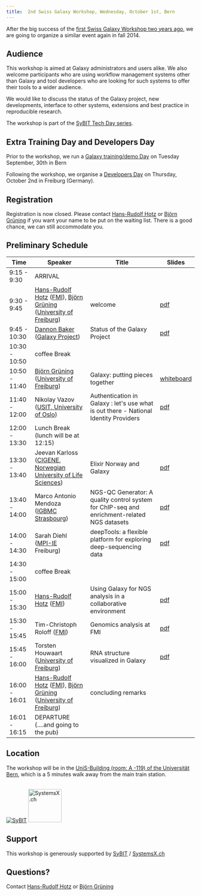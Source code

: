 ```yaml
---
title:  2nd Swiss Galaxy Workshop, Wednesday, October 1st, Bern 
---
```

<slot name="/events/sg2014/header" />



<slot name="/events/sg2014/linkbox" />

After the big success of the [first Swiss Galaxy Workshop two years ago](/src/events/switzerland2012/index.md), we are going to organize a similar event again in fall 2014.


## Audience

This workshop is aimed at Galaxy administrators and users alike. We also welcome participants who are using workflow management systems other than Galaxy and tool developers who are looking for such systems to offer their tools to a wider audience.

We would like to discuss the status of the Galaxy project, new developments, interface to other systems, extensions and best practice in reproducible research.

The workshop is part of the [SyBIT Tech Day series](https://wiki.systemsx.ch/display/SyBIT).


## Extra Training Day and Developers Day

Prior to the workshop, we run a [Galaxy training/demo Day](/src/events/switzerland2014/trainingday/index.md) on Tuesday September, 30th in Bern

Following the workshop, we organise a [Developers Day](/src/events/germany2014/index.md) on Thursday, October 2nd in Freiburg (Germany).

## Registration

Registration is now closed. Please contact [Hans-Rudolf Hotz](/people/hansrudolf-hotz/index.md) or [Björn Grüning](/src/people/bjoern-gruening/) if you want your name to be put on the waiting list. There is a good chance, we can still accommodate you. 

## Preliminary Schedule


| Time |  Speaker  |  Title  |  Slides  | 
| ---- | -------- | ------ | ------- | 
| 9:15 - 9:30 |  ARRIVAL  | 
| 9:30 - 9:45 |  [Hans-Rudolf Hotz](/people/hansrudolf-hotz/index.md) ([FMI](http://www.fmi.ch/)), [Björn Grüning](/src/people/bjoern-gruening/) ([University of Freiburg](http://www.uni-freiburg.de/))  |  welcome  |  [pdf](https://depot.galaxyproject.org/hub/attachments/events/switzerland2014/welcome_20141001.pdf)   | 
| 9:45 - 10:30 |  [Dannon Baker](/people/dannon-baker/) ([Galaxy Project](http://galaxyproject.org))  |  Status of the Galaxy Project  |  [pdf](https://depot.galaxyproject.org/hub/attachments/events/switzerland2014/SG2014T__State_of_the_Galaxy.pdf)   | 
| 10:30 - 10:50 |  coffee Break  | 
| 10:50 - 11:40 |  [Björn Grüning](/people/bjoern-gruening/) ([University of Freiburg](http://www.uni-freiburg.de/))  |  Galaxy: putting pieces together  |  [whiteboard](/src/events/switzerland2014/Bjoern_whiteboard.jpg) | 
| 11:40 - 12:00 |  Nikolay Vazov ([USIT, University of Oslo](http://www.usit.uio.no/english/))  |  Authentication in Galaxy : let's use what is out there - National Identity Providers  |  [pdf](https://depot.galaxyproject.org/hub/attachments/events/switzerland2014/Auth-tutorial-vazov.pdf)  | 
| 12:00 - 13:30 |  Lunch Break (lunch will be at 12:15)  | 
| 13:30 - 13:40 |  Jeevan Karloss ([CIGENE, Norwegian University of Life Sciences](http://www.cigene.no/))  |  Elixir Norway and Galaxy  |  [pdf](https://depot.galaxyproject.org/hub/attachments/events/switzerland2014/Elixir_Norway_011014.pdf)  | 
| 13:40 - 14:00 |  Marco Antonio Mendoza ([IGBMC Strasbourg](http://www.igbmc.fr/))  |  NGS-QC Generator: A quality control system for ChIP-seq and enrichment-related NGS datasets  |  [pdf](https://depot.galaxyproject.org/hub/attachments/events/switzerland2014/Marco_Galaxy_Bern_October_2014_final.pdf)  | 
| 14:00 - 14:30 |  Sarah Diehl ([MPI-IE](https://www.ie-freiburg.mpg.de/) Freiburg) |  deepTools: a flexible platform for exploring deep-sequencing data  |  [pdf](https://depot.galaxyproject.org/hub/attachments/events/switzerland2014/deepTools_SG14_v3.pdf)   | 
| 14:30 - 15:00 |  coffee Break  | 
| 15:00 - 15:30 |  [Hans-Rudolf Hotz](/people/hansrudolf-hotz/) ([FMI](http://www.fmi.ch/))  |  Using Galaxy for NGS analysis in a collaborative environment  |  [pdf](https://depot.galaxyproject.org/hub/attachments/events/switzerland2014/hrh_20141001.pdf)   | 
| 15:30 - 15:45 |  Tim-Christoph Roloff ([FMI](http://www.fmi.ch/))  |  Genomics analysis at FMI  |  [pdf](https://depot.galaxyproject.org/hub/attachments/events/switzerland2014/Galaxy_Workshop_Bern_2014_Tim_Roloff.pdf)  | 
| 15:45 - 16:00 |  Torsten Houwaart ([University of Freiburg](http://www.uni-freiburg.de/))  |  RNA structure visualized in Galaxy  |  [pdf](https://depot.galaxyproject.org/hub/attachments/events/switzerland2014/Torsten_Bern01.10.2014.pdf)  | 
| 16:00 - 16:01 |  [Hans-Rudolf Hotz](/people/hansrudolf-hotz/index.md) ([FMI](http://www.fmi.ch/)), [Björn Grüning](/src/people/bjoern-gruening/)  ([University of Freiburg](http://www.uni-freiburg.de/))  |  concluding remarks  |   | 
| 16:01 - 16:15 |  DEPARTURE (....and going to the pub)  | 


## Location

The workshop will be in the [UniS-Building (room: A -119) of the Universität Bern](http://www.bau.unibe.ch/plaene/hgexwiunis.htm), which is a 5 minutes walk away from the main train station.

<br />

<div class='right'> <a href='https://wiki.systemsx.ch/display/SyBIT'><img src="/src/images/logos/SyBITLogo.png" alt="SyBIT" /></a>     <a href='http://www.systemsx.ch/'><img src="/src/images/logos/SystemsXchLogo.png" alt="SystemsX.ch" height="89" /></a> </div>


## Support

This workshop is generously supported by [SyBIT](https://wiki.systemsx.ch/display/SyBIT) / [SystemsX.ch](http://www.systemsx.ch/)



## Questions?

Contact [Hans-Rudolf Hotz](/people/hansrudolf-hotz/index.md) or [Björn Grüning](/src/people/bjoern-gruening/)
